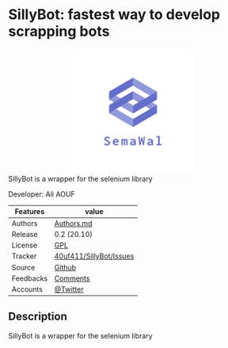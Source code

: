 # SillyBot: fastest way to develop scrapping bots

<div style="text-align:center">
<img src="logo.png" alt="SillyBot logo" style="width:250px;"/>
</div>
SillyBot is a wrapper for the selenium library

Developer: Ali AOUF

| Features  | value                                                                 |
| --------- | --------------------------------------------------------------------- |
| Authors   | [Authors.md](https://github.com/40uf411/SillyBot/main/AUTHORS.md)     |
| Release   | 0.2 (20.10)                                                           |
| License   | [GPL](https://github.com/40uf411/SillyBot/main/LICENSE)               |
| Tracker   | [40uf411/SillyBot/Issues](https://github.com/40uf411/SillyBot/issues) |
| Source    | [Github](http://github.com/40uf411/SillyBot)                          |
| Feedbacks | [Comments](https://github.com/40uf411/SillyBot/)                      |
| Accounts  | [@Twitter](https://twitter.com/40uf411)                               |

## **Description**

SillyBot is a wrapper for the selenium library
